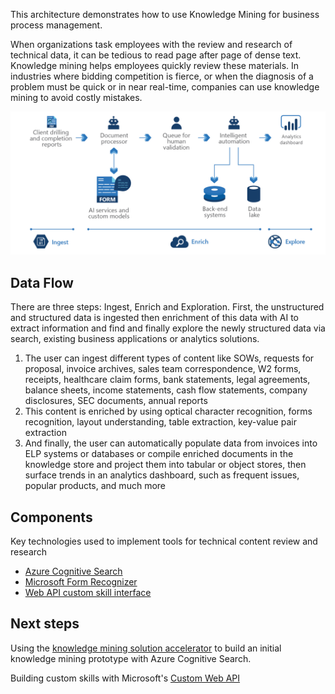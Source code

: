 
<!-- cSpell:ignore pracjain -->



This architecture demonstrates how to use Knowledge Mining for business process management.

When organizations task employees with the review and research of technical data, it can be tedious to read page after page of dense text. Knowledge mining helps employees quickly review these materials. In industries where bidding competition is fierce, or when the diagnosis of a problem must be quick or in near real-time, companies can use knowledge mining to avoid costly mistakes.

![Architecture Diagram](../media/business-process-management.png)

## Data Flow

There are three steps: Ingest, Enrich and Exploration. First, the unstructured and structured data is ingested then enrichment of this data with AI to extract information and find and finally explore the newly structured data via search, existing business applications or analytics solutions.

1. The user can ingest different types of content like SOWs, requests for proposal, invoice archives, sales team correspondence, W2 forms, receipts, healthcare claim forms, bank statements, legal agreements, balance sheets, income statements, cash flow statements, company disclosures, SEC documents, annual reports
2. This content is enriched by using optical character recognition, forms recognition, layout understanding, table extraction, key-value pair extraction
3. And finally, the user can automatically populate data from invoices into ELP systems or databases or compile enriched documents in the knowledge store and project them into tabular or object stores, then surface trends in an analytics dashboard, such as frequent issues, popular products, and much more

## Components

Key technologies used to implement tools for technical content review and research

- [Azure Cognitive Search](/azure/search/)
- [Microsoft Form Recognizer](https://azure.microsoft.com/services/cognitive-services/form-recognizer)
- [Web API custom skill interface](/azure/search/cognitive-search-custom-skill-interface)

## Next steps

Using the [knowledge mining solution accelerator](/samples/azure-samples/azure-search-knowledge-mining/azure-search-knowledge-mining/) to build an initial knowledge mining prototype with Azure Cognitive Search.

Building custom skills with Microsoft's [Custom Web API](/azure/search/cognitive-search-custom-skill-interface)